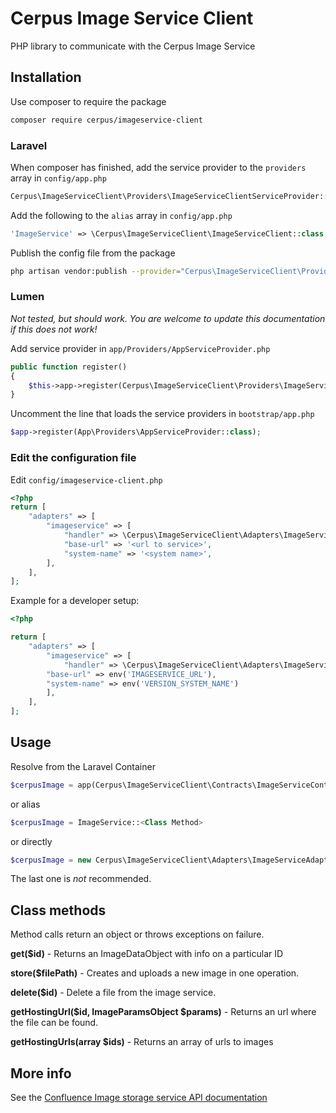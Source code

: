 # Cerpus Image Service Client

PHP library to communicate with the Cerpus Image Service


## Installation
Use composer to require the package
```bash
composer require cerpus/imageservice-client
```


### Laravel
When composer has finished, add the service provider to the `providers` array in `config/app.php`

```php
Cerpus\ImageServiceClient\Providers\ImageServiceClientServiceProvider::class,
```

Add the following to the `alias` array in `config/app.php`
```php
'ImageService' => \Cerpus\ImageServiceClient\ImageServiceClient::class,
```

Publish the config file from the package
```bash
php artisan vendor:publish --provider="Cerpus\ImageServiceClient\Providers\ImageServiceClientServiceProvider" --tag=config
```


### Lumen
*Not tested, but should work. You are welcome to update this documentation if this does not work!*

Add service provider in `app/Providers/AppServiceProvider.php`
```php
public function register()
{
    $this->app->register(Cerpus\ImageServiceClient\Providers\ImageServiceClientServiceProvider::class);
}

```

Uncomment the line that loads the service providers in `bootstrap/app.php`
```php
$app->register(App\Providers\AppServiceProvider::class);
```


### Edit the configuration file

Edit `config/imageservice-client.php`
```php
<?php
return [
    "adapters" => [
        "imageservice" => [
            "handler" => \Cerpus\ImageServiceClient\Adapters\ImageServiceAdapter::class,
            "base-url" => '<url to service>',
            "system-name" => '<system name>',
        ],
    ],
];
```

Example for a developer setup:
```php
<?php

return [
    "adapters" => [
        "imageservice" => [
            "handler" => \Cerpus\ImageServiceClient\Adapters\ImageServiceAdapter::class,
	    "base-url" => env('IMAGESERVICE_URL'),
	    "system-name" => env('VERSION_SYSTEM_NAME')
        ],
    ],
];
```

## Usage
Resolve from the Laravel Container
```php
$cerpusImage = app(Cerpus\ImageServiceClient\Contracts\ImageServiceContract::class)
```
or alias
```php
$cerpusImage = ImageService::<Class Method>
```
or directly
```php
$cerpusImage = new Cerpus\ImageServiceClient\Adapters\ImageServiceAdapter(Client $client, $containerName);
```
The last one is _not_ recommended.

## Class methods
Method calls return an object or throws exceptions on failure. 

**get($id)** - Returns an ImageDataObject with info on a particular ID

**store($filePath)** - Creates and uploads a new image in one operation.

**delete($id)** - Delete a file from the image service.

**getHostingUrl($id, ImageParamsObject $params)** - Returns an url where the file can be found.

**getHostingUrls(array $ids)** - Returns an array of urls to images

 ## More info
 See the [Confluence Image storage service API documentation](https://confluence.cerpus.com/pages/viewpage.action?pageId=38535277)


